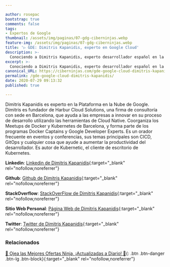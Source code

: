 ```yaml
---

author: rosepac
bootstrap: true
comments: false
tags:
- Expertos de Google
thumbnail: /assets/img/paginas/07-gdg-ciberninjas.webp
feature-img: /assets/img/paginas/07-gdg-ciberninjas.webp
title: '▷ GDE: Dimitris Kapanidis, experto en Google Cloud'
description: >-
  Conociendo a Dimitris Kapanidis, experto desarrollador español en la tecnología Google Cloud Computer incluido en el programa de Expertos de Desarrolladores de Google 2020.
excerpt: >-
  Conociendo a Dimitris Kapanidis, experto desarrollador español en la tecnología Google Cloud Computer incluido en el programa de Expertos de Desarrolladores de Google 2020.
canonical_URL: https://ciberninjas.com/gde-google-cloud-dimitris-kapanidis/
permalink: /gde-google-cloud-dimitris-kapanidis/
date: 2020-07-29 09:13:32
published: true

---
```


Dimitris Kapanidis es experto en la Plataforma en la Nube de Google. Dimitris es fundador de Harbur Cloud Solutions, una firma de consultoría con sede en Barcelona, ​​que ayuda a las empresas a innovar en su proceso de desarrollo utilizando las herramientas de Cloud Native. Coorganiza los Meetups de Docker y Kubernetes de Barcelona, ​​y forma parte de los programas Docker Captains y Google Developer Experts. Es un orador frecuente en eventos y conferencias, sus temas principales son CICD, GitOps y cualquier cosa que ayude a aumentar la productividad del desarrollador. Es autor de Kubernetic, el cliente de escritorio de Kubernetes.

**Linkedin**: [Linkedin de Dimitris Kapanidis](https://www.linkedin.com/in/kapanidis){:target="_blank" rel="nofollow,noreferrer"}

**Github**: [Github de Dimitris Kapanidis](https://www.github.com/spiddy){:target="_blank" rel="nofollow,noreferrer"}

**StackOverflow**: [StackOverFlow de Dimitris Kapanidis](https://www.stackoverflow.com/users/258843){:target="_blank" rel="nofollow,noreferrer"}

**Sitio Web Personal**: [Página Web de Dimitris Kapanidis](https://harbur.io/){:target="_blank" rel="nofollow,noreferrer"}

**Twitter**: [Twitter de Dimitris Kapanidis](https://www.twitter.com/@spiddy){:target="_blank" rel="nofollow,noreferrer"}
<!-- https://developers.google.com/community/experts/directory/profile/profile-carlos_sanchez -->

### **Relacionados** <!-- omit in toc -->

[🎁 Ojea las Mejores Ofertas Ninja, ¡Actualizadas a Diario! 🛒](https://www.amazon.es/shop/cibercursos "Los Mejores Chollos de Amazon, Ofertas Flash, Black Monday y Amazon Prime Day"){: .btn .btn-danger .btn-lg .btn-block}{:target="_blank" rel="nofollow,noreferrer"}